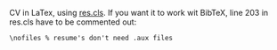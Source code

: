 CV in LaTex, using [res.cls](https://ctan.org/pkg/res).
If you want it to work wit BibTeX, line 203 in res.cls have to be commented out:

```
\nofiles % resume's don't need .aux files
```
